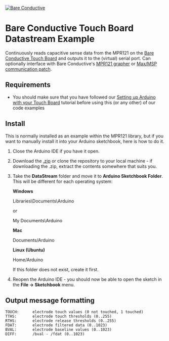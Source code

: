 [![Bare Conductive](http://bareconductive.com/assets/images/LOGO_256x106.png)](http://www.bareconductive.com/)

# Bare Conductive Touch Board Datastream Example

Continuously reads capacitive sense data from the MPR121 on the [Bare Conductive Touch Board](http://www.bareconductive.com/touch-board) and outputs it to the (virtual) serial port. Can optionally interface with Bare Conductive's [MPR121 grapher](https://github.com/BareConductive/mpr121-grapher) or [Max/MSP communication patch](https://github.com/BareConductive/Max-MSP-Touch-Board-communication).

## Requirements

* You should make sure that you have followed our [Setting up Arduino with your Touch Board](http://www.bareconductive.com/make/setting-up-arduino-with-your-touch-board/) tutorial before using this (or any other) of our code examples

## Install

This is normally installed as an example within the MPR121 library, but if you want to manually install it into your Arduino sketchbook, here is how to do it.

1. Close the Arduino IDE if you have it open.
1. Download the [.zip](https://github.com/BareConductive/mpr121/archive/public.zip) or clone the repository to your local machine - if downloading the .zip, extract the contents somewhere that suits you.
1. Take the **DataStream** folder and move it to **Arduino Sketchbook Folder**. This will be different for each operating system: 

	**Windows**
	
	Libraries\\Documents\\Arduino
	
	or
	
	My Documents\\Arduino	
	
	**Mac**
	
	Documents/Arduino
	
	**Linux (Ubuntu)**
	
	Home/Arduino


	If this folder does not exist, create it first.
1. Reopen the Arduino IDE - you should now be able to open the sketch in the **File -> Sketchbook** menu.

## Output message formatting

    TOUCH:		electrode touch values (0 not touched, 1 touched)
    TTHS:		electrode touch thresholds (0..255)
    RTHS:		electrode release thresholds (0..255)
    FDAT:		electrode filtered data (0..1023)
    BVAL:		electrode baseline values (0..1023)
    DIFF:		/bval - /fdat (0..1023)
 


